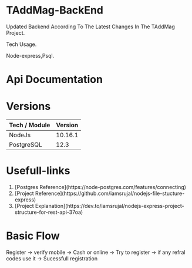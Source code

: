 # TAddMag-BackEnd
Updated Backend According To The Latest Changes In The TAddMag Project.

Tech Usage.

Node-express,Psql.

# Api Documentation


# Versions
| Tech / Module  |  Version  |
| -------------  | ------------- |
|    NodeJs      | 10.16.1       |
|   PostgreSQL   | 12.3          |

# Usefull-links
<ol>
    <li>[Postgres Reference](https://node-postgres.com/features/connecting)</li>
    <li>[Project Reference](https://github.com/iamsrujal/nodejs-file-stucture-express)</li>
    <li>[Project Explanation](https://dev.to/iamsrujal/nodejs-express-project-structure-for-rest-api-37oa)</li>
</ol>

# Basic Flow

Register -> verify mobile -> Cash or online -> Try to register -> if any refral codes use it -> Sucessfull registration